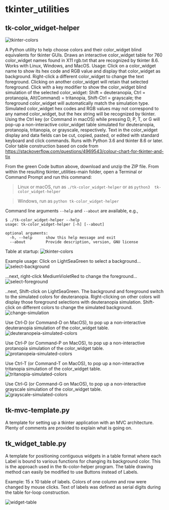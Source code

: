 # tkinter_utilities
## tk-color_widget-helper
![tkinter-colors](images/helper_icon256.png)

A Python utility to help choose colors and their color_widget blind equivalents
for tkinter GUIs. Draws an interactive color_widget table for 760 color_widget names
found in X11 rgb.txt that are recognized by tkinter 8.6. Works with 
Linux, Windows, and MacOS.
   Usage: Click on a color_widget name to show its hex code and RGB
value and display that color_widget as background. Right-click a different color_widget
to change the text foreground. Clicking on another color_widget will retain
that selected foreground. Click with a key modifier to show the
color_widget blind simulation of the selected color_widget: Shift = deuteranopia,
Ctrl = protanopia, Alt(Command) = tritanopia, Shift-Ctrl = grayscale;
the foreground color_widget will automatically match the simulation
type. Simulated color_widget hex codes and RGB values may not correspond to any
named color_widget, but the hex string will be recognized by tkinter.
    Using the Ctrl key (or Command in macOS) while pressing D, P, T, or
G will pop-up a non-interactive color_widget table simulated for deuteranopia,
protanopia, tritanopia, or grayscale, respectively.
    Text in the color_widget display and data fields can be cut, copied, pasted,
or edited with standard keyboard and click commands. Runs with Python 3.6
and tkinter 8.6 or later.
Color table construction based on code from
https://stackoverflow.com/questions/4969543/colour-chart-for-tkinter-and-tix

From the green Code button above, download and unzip the ZIP file. From within the resulting tkinter_utilities-main folder, open a Terminal or Command Prompt and run this command:

>Linux or macOS, run as `./tk-color_widget-helper` or as `python3  tk-color_widget-helper`

>Windows, run as `python tk-color_widget-helper`

Command line arguments `--help` and `--about` are available, e.g.,
```
$ ./tk-color_widget-helper --help
usage: tk-color_widget-helper [-h] [--about]

optional arguments:
  -h, --help      show this help message and exit
  --about         Provide description, version, GNU license
```

Table at startup:
![tkinter-colors](images/full_color_start.png)

Example usage: Click on LightSeaGreen to select a background...
![select-background](images/select-bg.png)

...next, right-click MediumVioletRed to change the foreground...
![select-foreground](images/select-fg.png)

..next, Shift-click on LightSeaGreen. The background and foreground switch to the simulated colors for deuteranopia. Right-clicking on other colors will display those foreground selections with deuteranopia simulation. Shift-click on different colors to change the simulated background. 
![change-simulation](images/select-deuteranopia.png)

Use Ctrl-D (or Command-D on MacOS), to pop up a non-interactive deuteranopia simulation of the color_widget table.
![deuteranopeia-simulated-colors](images/deuteranopia_colortable.png)

Use Ctrl-P (or Command-P on MacOS), to pop up a non-interactive protanopia simulation of the color_widget table.
![protanopeia-simulated-colors](images/protanopia_colortable.png)

Use Ctrl-T (or Command-T on MacOS), to pop up a non-interactive tritanopia simulation of the color_widget table.
![tritanopia-simulated-colors](images/tritanopia_colortable.png)

Use Ctrl-G (or Command-G on MacOS), to pop up a non-interactive grayscale simulation of the color_widget table.
![grayscale-simulated-colors](images/grayscale_colortable.png)

## tk-mvc-template.py
A template for setting up a tkinter application with an MVC architecture. Plenty of comments are provided to explain what is going on.
## tk_widget_table.py
A template for positioning contiguous widgets in a table format where each Label is bound to various functions for changing its background color. This is the approach used in the tk-color-helper program. The table drawing method can easily be modified to use Buttons instead of Labels.

Example: 15 x 10 table of labels. Colors of one column and row were changed by mouse clicks. Text of labels was defined as serial digits during the table for-loop construction.

![widget-table](images/widget_table.png)

